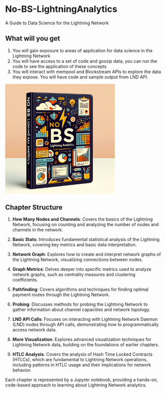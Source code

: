 # No-BS-LightningAnalytics

A Guide to Data Science for the Lightning Network

## What will you get

1. You will gain exposure to areas of application for data science in the Lightning Network
2. You will have access to a set of code and gossip data; you can run the code to see the application of these concepts
3. You will interact with mempool and Blockstream APIs to explore the data they expose. You will have code and sample output from LND API.


<img src="assets/BookCover.jpeg" alt="Book Cover" height="70%" width="70%"/>

## Chapter Structure

1. **How Many Nodes and Channels**: Covers the basics of the Lightning Network, focusing on counting and analyzing the number of nodes and channels in the network.

2. **Basic Stats**: Introduces fundamental statistical analysis of the Lightning Network, covering key metrics and basic data interpretation.

3. **Network Graph**: Explores how to create and interpret network graphs of the Lightning Network, visualizing connections between nodes.

4. **Graph Metrics**: Delves deeper into specific metrics used to analyze network graphs, such as centrality measures and clustering coefficients.

5. **Pathfinding**: Covers algorithms and techniques for finding optimal payment routes through the Lightning Network.

6. **Probing**: Discusses methods for probing the Lightning Network to gather information about channel capacities and network topology.

7. **LND API Calls**: Focuses on interacting with Lightning Network Daemon (LND) nodes through API calls, demonstrating how to programmatically access network data.

8. **More Visualization**: Explores advanced visualization techniques for Lightning Network data, building on the foundations of earlier chapters.

9. **HTLC Analysis**: Covers the analysis of Hash Time Locked Contracts (HTLCs), which are fundamental to Lightning Network operations, including patterns in HTLC usage and their implications for network behavior.

Each chapter is represented by a Jupyter notebook, providing a hands-on, code-based approach to learning about Lightning Network analytics.
